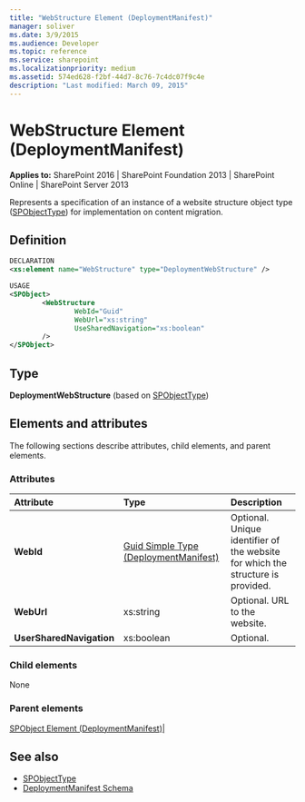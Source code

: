```yaml
---
title: "WebStructure Element (DeploymentManifest)"
manager: soliver
ms.date: 3/9/2015
ms.audience: Developer
ms.topic: reference
ms.service: sharepoint
ms.localizationpriority: medium
ms.assetid: 574ed628-f2bf-44d7-8c76-7c4dc07f9c4e
description: "Last modified: March 09, 2015"
---
```


# WebStructure Element (DeploymentManifest)

**Applies to:** SharePoint 2016 | SharePoint Foundation 2013 | SharePoint Online | SharePoint Server 2013 
  
Represents a specification of an instance of a website structure object type ([SPObjectType](https://msdn.microsoft.com/library/Microsoft.SharePoint.SPObjectType.aspx)) for implementation on content migration. 

## Definition

```XML
DECLARATION
<xs:element name="WebStructure" type="DeploymentWebStructure" />

USAGE
<SPObject>
        <WebStructure
                WebId="Guid"
                WebUrl="xs:string"
                UseSharedNavigation="xs:boolean"
        />
</SPObject>

```

## Type

**DeploymentWebStructure** (based on [SPObjectType](https://msdn.microsoft.com/library/Microsoft.SharePoint.SPObjectType.aspx)) 
  
## Elements and attributes

The following sections describe attributes, child elements, and parent elements.

### Attributes

|**Attribute**|**Type**|**Description**|
|:-----|:-----|:-----|
|**WebId** <br/> |[Guid Simple Type (DeploymentManifest)](guid-simple-type-deploymentmanifest.md) <br/> |Optional. Unique identifier of the website for which the structure is provided.  <br/> |
|**WebUrl** <br/> |xs:string  <br/> |Optional. URL to the website.  <br/> |
|**UserSharedNavigation** <br/> |xs:boolean  <br/> |Optional.  <br/> |
   
### Child elements

None
   
### Parent elements

[SPObject Element (DeploymentManifest)](spobject-element-deploymentmanifest.md)|
   
## See also

- [SPObjectType](https://msdn.microsoft.com/library/Microsoft.SharePoint.SPObjectType.aspx)
- [DeploymentManifest Schema](deploymentmanifest-schema.md)

